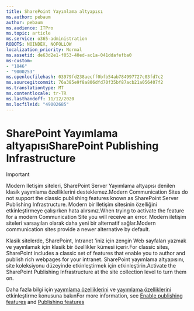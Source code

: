 ```yaml
---
title: SharePoint Yayımlama altyapısı
ms.author: pebaum
author: pebaum
ms.audience: ITPro
ms.topic: article
ms.service: o365-administration
ROBOTS: NOINDEX, NOFOLLOW
localization_priority: Normal
ms.assetid: de63d2e1-f053-40ed-ac1a-041ddafefba0
ms-custom:
- "1846"
- "9000253"
ms.openlocfilehash: 03979fd238aecff0bfb54ab784997727c03fd7c2
ms.sourcegitcommit: 76a385e9f8a806dfd70f35bf87acb21a056407f2
ms.translationtype: MT
ms.contentlocale: tr-TR
ms.lasthandoff: 11/12/2020
ms.locfileid: "49002685"
---
```

# <a name="sharepoint-publishing-infrastructure"></a><span data-ttu-id="90295-102">SharePoint Yayımlama altyapısı</span><span class="sxs-lookup"><span data-stu-id="90295-102">SharePoint Publishing Infrastructure</span></span>

> [!IMPORTANT]
> <span data-ttu-id="90295-103">Modern Iletişim siteleri, SharePoint Server Yayımlama altyapısı denilen klasik yayımlama özelliklerini desteklemez.</span><span class="sxs-lookup"><span data-stu-id="90295-103">Modern Communication Sites do not support the classic publishing features known as SharePoint Server Publishing Infrastructure.</span></span> <span data-ttu-id="90295-104">Modern bir Iletişim sitesinin özelliğini etkinleştirmeye çalışırken hata alırsınız.</span><span class="sxs-lookup"><span data-stu-id="90295-104">When trying to activate the feature for a modern Communication Site you will receive an error.</span></span> <span data-ttu-id="90295-105">Modern iletişim siteleri varsayılan olarak daha yeni bir alternatif sağlar.</span><span class="sxs-lookup"><span data-stu-id="90295-105">Modern communication sites provide a newer alternative by default.</span></span>

<span data-ttu-id="90295-106">Klasik sitelerde, SharePoint, Intranet 'iniz için zengin Web sayfaları yazmak ve yayınlamak için klasik bir özellikler kümesi içerir.</span><span class="sxs-lookup"><span data-stu-id="90295-106">For classic sites, SharePoint includes a classic set of features that enable you to author and publish rich webpages for your intranet.</span></span> <span data-ttu-id="90295-107">SharePoint yayımlama altyapısını, site koleksiyonu düzeyinde etkinleştirmek için etkinleştirin.</span><span class="sxs-lookup"><span data-stu-id="90295-107">Activate the SharePoint Publishing Infrastructure at the site collection level to turn them on.</span></span>

<span data-ttu-id="90295-108">Daha fazla bilgi için [yayımlama özelliklerini](https://support.office.com/article/Enable-publishing-features-479677A6-8B33-4AC7-907D-071C1C7E4518) ve [yayımlama özelliklerini](https://support.office.com/article/Features-enabled-in-a-SharePoint-Online-publishing-site-3AB3810C-3C2C-4361-9D0E-0CBE666EA0B0?wt.mc_id=O365_Portal_MMaven#__toc336865553) etkinleştirme konusuna bakın</span><span class="sxs-lookup"><span data-stu-id="90295-108">For more information, see [Enable publishing features](https://support.office.com/article/Enable-publishing-features-479677A6-8B33-4AC7-907D-071C1C7E4518) and [Publishing features](https://support.office.com/article/Features-enabled-in-a-SharePoint-Online-publishing-site-3AB3810C-3C2C-4361-9D0E-0CBE666EA0B0?wt.mc_id=O365_Portal_MMaven#__toc336865553)</span></span>
